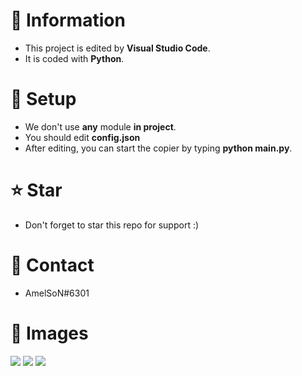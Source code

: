 # 📜 Information
- This project is edited by **Visual Studio Code**.
- It is coded with **Python**.


# 🔎 Setup

- We don't use **any** module **in project**.
- You should edit **config.json**
- After editing, you can start the copier by typing **python main.py**.


# ⭐ Star
 - Don't forget to star this repo for support :)


# 📝 Contact

 - AmelSoN#6301


# 📁 Images

![](https://media.discordapp.net/attachments/981269511942602752/984104917260181605/unknown.png)
![](https://user-images.githubusercontent.com/107122615/173146389-76d60990-03c4-4e2e-adfc-b60f78d4e785.png)
![](https://media.discordapp.net/attachments/875476166440525852/984918173361008710/unknown.png)
